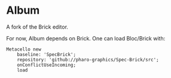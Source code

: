 # Album
A fork of the Brick editor.

For now, Album depends on Brick. 
One can load Bloc/Brick with:
```Smalltalk
Metacello new
	baseline: 'SpecBrick';
	repository: 'github://pharo-graphics/Spec-Brick/src';
	onConflictUseIncoming;
	load
```
